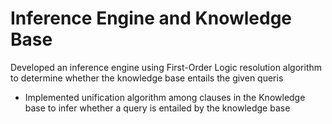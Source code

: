 # Inference Engine and Knowledge Base
Developed an inference engine using First-Order Logic resolution algorithm to determine whether the knowledge base entails the given queris
* Implemented unification algorithm among clauses in the Knowledge base to infer whether a query is entailed by the knowledge base
